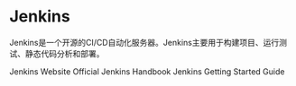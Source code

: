 # Jenkins

Jenkins是一个开源的CI/CD自动化服务器。Jenkins主要用于构建项目、运行测试、静态代码分析和部署。


<BadgeLink badgeText='Official Website' colorScheme='blue' href='https://www.jenkins.io/'>Jenkins Website</BadgeLink>
<BadgeLink badgeText='Official Hanbook' colorScheme='blue' href='https://www.jenkins.io/doc/book/'>Official Jenkins Handbook</BadgeLink>
<BadgeLink badgeText='Getting Started' colorScheme='blue' href='https://www.jenkins.io/doc/pipeline/tour/getting-started/'>Jenkins Getting Started Guide</BadgeLink>
